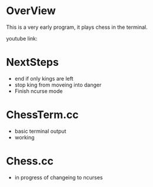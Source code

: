 # OverView

This is a very early program, it plays chess in the terminal.

youtube link: 

# NextSteps
- end if only kings are left
- stop king from moveing into danger
- Finish ncurse mode

# ChessTerm.cc
- basic terminal output
- working

# Chess.cc
- in progress of changeing to ncurses
